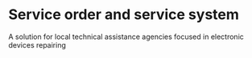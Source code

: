 # Service order and service system

A solution for local technical assistance agencies focused in electronic devices repairing 
